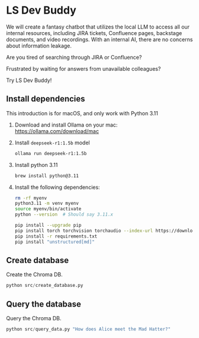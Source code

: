 # LS Dev Buddy

We will create a fantasy chatbot that utilizes the local LLM to access all our internal resources, including JIRA tickets, Confluence pages, backstage documents, and video recordings. With an internal AI, there are no concerns about information leakage.

Are you tired of searching through JIRA or Confluence?  

Frustrated by waiting for answers from unavailable colleagues?  

Try LS Dev Buddy!

## Install dependencies

This introduction is for macOS, and only work with Python 3.11

1. Download and install Ollama on your mac: https://ollama.com/download/mac

2. Install `deepseek-r1:1.5b` model

    ```bash
    ollama run deepseek-r1:1.5b
    ```

3. Install python 3.11

    ```bash
    brew install python@3.11
    ```

4. Install the following dependencies:

    ```bash
    rm -rf myenv
    python3.11 -m venv myenv
    source myenv/bin/activate
    python --version  # Should say 3.11.x

    pip install --upgrade pip
    pip install torch torchvision torchaudio --index-url https://download.pytorch.org/whl/cpu
    pip install -r requirements.txt
    pip install "unstructured[md]"
    ```

## Create database

Create the Chroma DB.

```python
python src/create_database.py
```

## Query the database

Query the Chroma DB.

```python
python src/query_data.py "How does Alice meet the Mad Hatter?"
```
